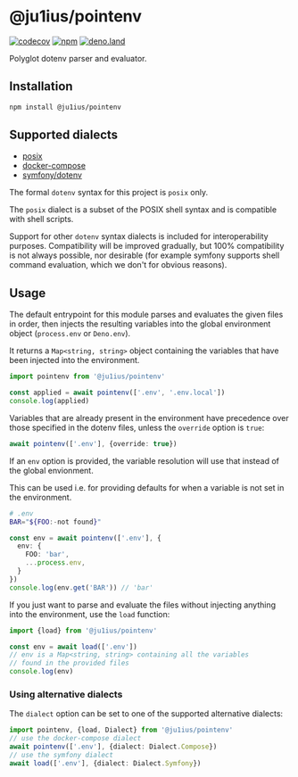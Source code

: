 # @ju1ius/pointenv

[![codecov](https://img.shields.io/codecov/c/gh/ju1ius/pointenv?token=f5TpbMGLy7&style=for-the-badge)](https://app.codecov.io/gh/ju1ius/pointenv)
[![npm](https://img.shields.io/npm/v/%40ju1ius%2Fpointenv?style=for-the-badge)](https://www.npmjs.com/package/@ju1ius/pointenv)
[![deno.land](https://img.shields.io/github/v/tag/ju1ius/pointenv?sort=semver&style=for-the-badge&label=deno.land)](https://deno.land/x/pointenv)

Polyglot dotenv parser and evaluator.

## Installation

```sh
npm install @ju1ius/pointenv
```

## Supported dialects

* [posix](https://github.com/php-xdg/dotenv-spec)
* [docker-compose](https://docs.docker.com/compose/environment-variables/env-file/)
* [symfony/dotenv](https://github.com/symfony/dotenv)

The formal `dotenv` syntax for this project is `posix` only.

The `posix` dialect is a subset of the POSIX shell syntax
and is compatible with shell scripts.

Support for other `dotenv` syntax dialects is included for interoperability purposes.
Compatibility will be improved gradually, but 100% compatibility is not always possible,
nor desirable (for example symfony supports shell command evaluation, which we don't for obvious reasons).


## Usage

The default entrypoint for this module parses and evaluates
the given files in order, then injects the resulting variables
into the global environment object (`process.env` or `Deno.env`).

It returns a `Map<string, string>` object containing the variables
that have been injected into the environment.

```ts
import pointenv from '@ju1ius/pointenv'

const applied = await pointenv(['.env', '.env.local'])
console.log(applied)
```

Variables that are already present in the environment have precedence
over those specified in the dotenv files, unless the `override` option is `true`:

```ts
await pointenv(['.env'], {override: true})
```

If an `env` option is provided,
the variable resolution will use that instead of the global envionment.

This can be used i.e. for providing defaults for when a variable is not set in the environment.

```sh
# .env
BAR="${FOO:-not found}"
```

```ts
const env = await pointenv(['.env'], {
  env: {
    FOO: 'bar',
    ...process.env,
  }
})
console.log(env.get('BAR')) // 'bar'
```

If you just want to parse and evaluate the files
without injecting anything into the environment,
use the `load` function:

```ts
import {load} from '@ju1ius/pointenv'

const env = await load(['.env'])
// env is a Map<string, string> containing all the variables
// found in the provided files
console.log(env)
```

### Using alternative dialects

The `dialect` option can be set to one of the supported alternative dialects:

```ts
import pointenv, {load, Dialect} from '@ju1ius/pointenv'
// use the docker-compose dialect
await pointenv(['.env'], {dialect: Dialect.Compose})
// use the symfony dialect
await load(['.env'], {dialect: Dialect.Symfony})
```
